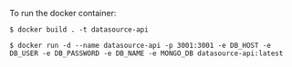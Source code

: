 To run the docker container:

```
$ docker build . -t datasource-api
```

```
$ docker run -d --name datasource-api -p 3001:3001 -e DB_HOST -e DB_USER -e DB_PASSWORD -e DB_NAME -e MONGO_DB datasource-api:latest
```

